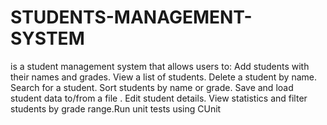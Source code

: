 # STUDENTS-MANAGEMENT-SYSTEM
is a student management system that allows users to:  Add students with their names and grades. View a list of students. Delete a student by name. Search for a student. Sort students by name or grade. Save and load student data to/from a file . Edit student details. View statistics and filter students by grade range.Run unit tests using CUnit

